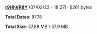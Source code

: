 [**r9HhVR8Y**](/data/r9HhVR8Y.txt) (07/02/23 - 18:27)- 6261 bytes

**Total Datas**: 8778

**Total Size**: 57.88 MB / 57.9 MB